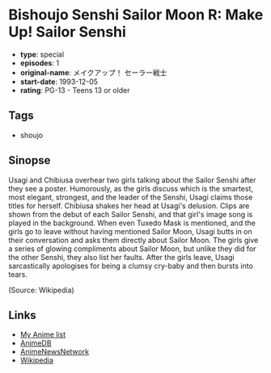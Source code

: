 # Bishoujo Senshi Sailor Moon R: Make Up! Sailor Senshi

-   **type**: special
-   **episodes**: 1
-   **original-name**: メイクアップ！ セーラー戦士
-   **start-date**: 1993-12-05
-   **rating**: PG-13 - Teens 13 or older

## Tags

-   shoujo

## Sinopse

Usagi and Chibiusa overhear two girls talking about the Sailor Senshi after they see a poster. Humorously, as the girls discuss which is the smartest, most elegant, strongest, and the leader of the Senshi, Usagi claims those titles for herself. Chibiusa shakes her head at Usagi's delusion. Clips are shown from the debut of each Sailor Senshi, and that girl's image song is played in the background. When even Tuxedo Mask is mentioned, and the girls go to leave without having mentioned Sailor Moon, Usagi butts in on their conversation and asks them directly about Sailor Moon. The girls give a series of glowing compliments about Sailor Moon, but unlike they did for the other Senshi, they also list her faults. After the girls leave, Usagi sarcastically apologises for being a clumsy cry-baby and then bursts into tears.

(Source: Wikipedia)

## Links

-   [My Anime list](https://myanimelist.net/anime/2937/Bishoujo_Senshi_Sailor_Moon_R__Make_Up_Sailor_Senshi)
-   [AnimeDB](http://anidb.info/perl-bin/animedb.pl?show=anime&aid=2152)
-   [AnimeNewsNetwork](http://www.animenewsnetwork.com/encyclopedia/anime.php?id=3832)
-   [Wikipedia](http://en.wikipedia.org/wiki/Sailor_Moon_R_movie#Make_Up.21_Sailor_Senshi)
